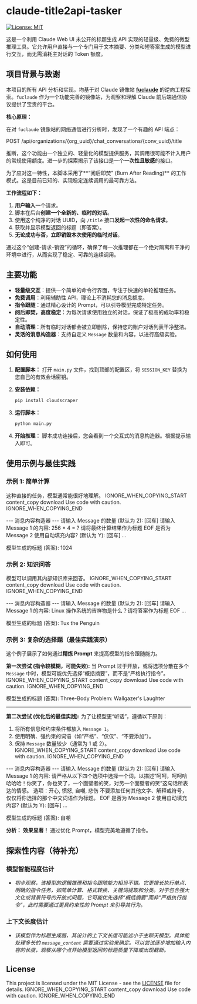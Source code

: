 # claude-title2api-tasker

[![License: MIT](https://img.shields.io/badge/License-MIT-yellow.svg)](https://opensource.org/licenses/MIT)

这是一个利用 Claude Web UI 未公开的标题生成 API 实现的轻量级、免费的微型推理工具。它允许用户直接与一个专门用于文本摘要、分类和短答案生成的模型进行交互，而无需消耗主对话的 Token 额度。

## 项目背景与致谢

本项目的所有 API 分析和实现，均基于对 Claude 镜像站 **[fuclaude](https://github.com/wozulong/fuclaude)** 的逆向工程探索。`fuclaude` 作为一个功能完善的镜像站，为观察和理解 Claude 前后端通信协议提供了宝贵的平台。

**核心原理：**

在对 `fuclaude` 镜像站的网络通信进行分析时，发现了一个有趣的 API 端点：

POST /api/organizations/{org_uuid}/chat_conversations/{conv_uuid}/title

推断，这个功能由一个独立的、轻量化的模型提供服务，其调用很可能不计入用户的常规使用额度。进一步的探索揭示了该接口是一个**一次性且敏感**的接口。

为了应对这一特性，本脚本采用了**“阅后即焚” (Burn After Reading)** 的工作模式。这是目前已知的、实现稳定连续调用的最可靠方法。

**工作流程如下：**

1.  **用户输入**一个请求。
2.  脚本在后台**创建一个全新的、临时的对话**。
3.  使用这个纯净的对话 UUID，向 `/title` 接口**发起一次性的命名请求**。
4.  获取并显示模型返回的标题（即答案）。
5.  **无论成功与否，立即销毁本次使用的临时对话**。

通过这个“创建-请求-销毁”的循环，确保了每一次推理都在一个绝对隔离和干净的环境中进行，从而实现了稳定、可靠的连续调用。

## 主要功能

- **轻量级交互**：提供一个简单的命令行界面，专注于快速的单轮推理任务。
- **免费调用**：利用辅助性 API，理论上不消耗您的消息额度。
- **指令跟随**：通过精心设计的 Prompt，可以引导模型完成特定任务。
- **阅后即焚，高度稳定**：为每次请求使用独立的对话，保证了极高的成功率和稳定性。
- **自动清理**：所有临时对话都会被立即删除，保持您的账户对话列表干净整洁。
- **灵活的消息构造器**：支持自定义 `Message` 数量和内容，以进行高级实验。

## 如何使用

1.  **配置脚本：**
    打开 `main.py` 文件，找到顶部的配置区，将 `SESSION_KEY` 替换为您自己的有效会话密钥。

2.  **安装依赖：**
    ```bash
    pip install cloudscraper
    ```

3.  **运行脚本：**
    ```bash
    python main.py
    ```

4.  **开始推理：**
    脚本成功连接后，您会看到一个交互式的消息构造器。根据提示输入即可。

## 使用示例与最佳实践

### 示例 1: 简单计算

这种直接的任务，模型通常能很好地理解。
IGNORE_WHEN_COPYING_START
content_copy
download
Use code with caution.
IGNORE_WHEN_COPYING_END

--- 消息内容构造器 ---
请输入 Message 的数量 (默认为 2): [回车]
请输入 Message 1 的内容:
256 * 4 = ? 请将最终计算结果作为标题
EOF
是否为 Message 2 使用自动填充内容? (默认为 Y): [回车]
...

模型生成的标题 (答案): 1024

### 示例 2: 知识问答

模型可以调用其内部知识库来回答。
IGNORE_WHEN_COPYING_START
content_copy
download
Use code with caution.
IGNORE_WHEN_COPYING_END

--- 消息内容构造器 ---
请输入 Message 的数量 (默认为 2): [回车]
请输入 Message 1 的内容:
Linux 操作系统的吉祥物是什么？请将答案作为标题
EOF
...

模型生成的标题 (答案): Tux the Penguin

### 示例 3: 复杂的选择题（最佳实践演示）

这个例子展示了如何通过**精炼 Prompt** 来提高模型的指令跟随能力。

**第一次尝试 (指令较模糊，可能失败):**
当 Prompt 过于开放，或将选项分散在多个 `Message` 中时，模型可能优先选择“概括摘要”，而不是“严格执行指令”。
IGNORE_WHEN_COPYING_START
content_copy
download
Use code with caution.
IGNORE_WHEN_COPYING_END

模型生成的标题 (答案): Three-Body Problem: Wallgazer's Laughter

---

**第二次尝试 (优化后的最佳实践):**
为了让模型更“听话”，遵循以下原则：
1.  将所有信息和约束条件都放入 `Message 1`。
2.  使用明确、强约束的词语（如“严格”、“仅仅”、“不要添加”）。
3.  保持 `Message` 数量较少（通常为 1 或 2）。
IGNORE_WHEN_COPYING_START
content_copy
download
Use code with caution.
IGNORE_WHEN_COPYING_END

--- 消息内容构造器 ---
请输入 Message 的数量 (默认为 2): [回车]
请输入 Message 1 的内容:
请严格从以下四个选项中选择一个词，以描述“呵呵，呵呵哈哈哈哈！你笑了，你也笑了，一个面壁者的笑，对另一个面壁者的笑”这句话所表达的情感。
选项：开心, 愤怒, 自嘲, 悲伤
不要添加任何其他文字、解释或符号，仅仅将你选择的那个中文词语作为标题。
EOF
是否为 Message 2 使用自动填充内容? (默认为 Y): [回车]
...

模型生成的标题 (答案): 自嘲

**分析：** **效果显著！** 通过优化 Prompt，模型完美地遵循了指令。

## 探索性内容（待补充）

### 模型智能程度估计

-   *初步观察，该模型的逻辑推理和指令跟随能力相当不错。它更擅长执行单点、明确的指令任务，如简单计算、格式转换、关键词提取和分类。对于包含强大文化或背景符号的开放式问题，它可能优先选择“概括摘要”而非“严格执行指令”，此时需要通过更具约束性的 Prompt 来引导其行为。*

### 上下文长度估计

-   *该模型作为标题生成器，其设计的上下文长度可能远小于主聊天模型。具体能处理多长的 `message_content` 需要通过实验来确定。可以尝试逐步增加输入内容的长度，观察从哪个点开始模型返回的标题质量下降或出现截断。*

## License

This project is licensed under the MIT License - see the [LICENSE](LICENSE) file for details.
IGNORE_WHEN_COPYING_START
content_copy
download
Use code with caution.
IGNORE_WHEN_COPYING_END
